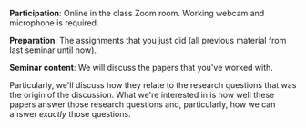 **Participation**: Online in the class Zoom room. Working webcam and microphone 
is required.

**Preparation**: The assignments that you just did (all previous material from 
last seminar until now).

**Seminar content**: We will discuss the papers that you've worked with.

Particularly, we'll discuss how they relate to the research questions that was 
the origin of the discussion. What we're interested in is how well these papers 
answer those research questions and, particularly, how we can answer *exactly* 
those questions.
